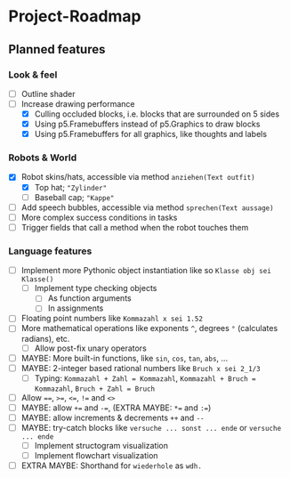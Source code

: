 # Project-Roadmap

## Planned features

### Look & feel

- [ ] Outline shader
- [ ] Increase drawing performance
  - [x] Culling occluded blocks, i.e. blocks that are surrounded on 5 sides
  - [x] Using p5.Framebuffers instead of p5.Graphics to draw blocks
  - [x] Using p5.Framebuffers for all graphics, like thoughts and labels

### Robots & World

- [x] Robot skins/hats, accessible via method `anziehen(Text outfit)`
  - [x] Top hat; `"Zylinder"`
  - [ ] Baseball cap; `"Kappe"`
- [ ] Add speech bubbles, accessible via method `sprechen(Text aussage)`
- [ ] More complex success conditions in tasks
- [ ] Trigger fields that call a method when the robot touches them

### Language features

- [ ] Implement more Pythonic object instantiation like so `Klasse obj sei Klasse()`
  - [ ] Implement type checking objects
    - [ ] As function arguments
    - [ ] In assignments
- [ ] Floating point numbers like `Kommazahl x sei 1.52`
- [ ] More mathematical operations like exponents `^`, degrees `°` (calculates radians), etc.
  - [ ] Allow post-fix unary operators
- [ ] MAYBE: More built-in functions, like `sin`, `cos`, `tan`, `abs`, ...
- [ ] MAYBE: 2-integer based rational numbers like `Bruch x sei 2_1/3`
  - [ ] Typing: `Kommazahl + Zahl = Kommazahl`, `Kommazahl + Bruch = Kommazahl`, `Bruch + Zahl = Bruch`
- [ ] Allow `==`, `>=`, `<=`, `!=` and `<>`
- [ ] MAYBE: allow `+=` and `-=`, (EXTRA MAYBE: `*=` and `:=`)
- [ ] MAYBE: allow increments & decrements `++` and `--`
- [ ] MAYBE: try-catch blocks like `versuche ... sonst ... ende` or `versuche ... ende`
  - [ ] Implement structogram visualization
  - [ ] Implement flowchart visualization
- [ ] EXTRA MAYBE: Shorthand for `wiederhole` as `wdh.`